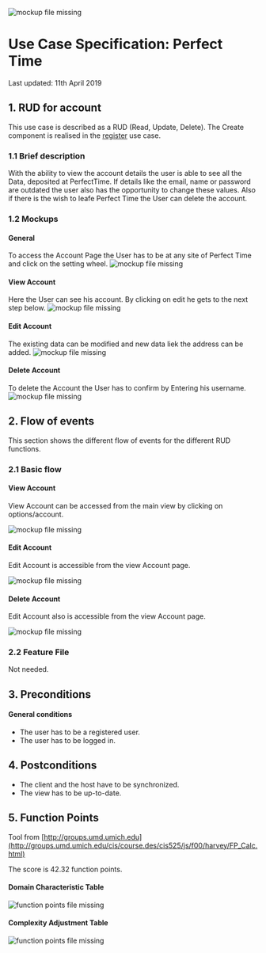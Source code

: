 ![mockup file missing][mu0]

[mu0]: ../../../src/images/logo_perfecttime.svg "PT Logo"
# Use Case Specification: Perfect Time
Last updated:
11th April 2019

## 1. RUD for account
This use case is described as a RUD (Read, Update, Delete). The Create component is realised in the [register](../register/register_useCase.md) use case.

### 1.1 Brief description
With the ability to view the account details the user is able to see all the Data, deposited at PerfectTime. If details like the email, name or password are outdated the user also has the opportunity to change these values. Also if there is the wish to leafe Perfect Time the User can delete the account.

### 1.2 Mockups

#### General
To access the Account Page the User has to be at any site of Perfect Time and click on the setting wheel.
![mockup file missing][mu1]

[mu1]: ./anyViewMockUp.png "View Account"

#### View Account
Here the User can see his account. By clicking on edit he gets to the next step below.
![mockup file missing][mu12]

[mu12]: ./viewAccountMockUp.png "View Account"

#### Edit Account
The existing data can be modified and new data liek the address can be added.
![mockup file missing][mu13]

[mu13]: ./editAccountMockUp.png "Edit Account"

#### Delete Account
To delete the Account the User has to confirm by Entering his username.
![mockup file missing][mu14]

[mu14]: ./deleteAccountMockUp.png "Delete Account"
## 2. Flow of events

This section shows the different flow of events for the different RUD functions.

### 2.1 Basic flow

#### View Account
View Account can be accessed from the main view by clicking on options/account.

![mockup file missing][mu2]

[mu2]: ./viewAccount_activityDiagramm.png "View Account"

#### Edit Account
Edit Account is accessible from the view Account page.

![mockup file missing][mu3]

[mu3]: ./editAccount_activityDiagramm.png "Edit Account"

#### Delete Account
Edit Account also is accessible from the view Account page.

![mockup file missing][mu4]

[mu4]: ./deleteAccount_activityDiagramm.png "Create Account"

### 2.2 Feature File

Not needed.

## 3. Preconditions

#### General conditions
- The user has to be a registered user.
- The user has to be logged in.

## 4. Postconditions
- The client and the host have to be synchronized.
- The view has to be up-to-date.

## 5. Function Points
Tool from [http://groups.umd.umich.edu](http://groups.umd.umich.edu/cis/course.des/cis525/js/f00/harvey/FP_Calc.html)

The score is 42.32 function points.

#### Domain Characteristic Table

![function points file missing][fp1]

[fp1]: ./RUD_Account_fpDomain.PNG "Domain Characterictics"

#### Complexity Adjustment Table

![function points file missing][fp2]

[fp2]: ./RUD_Account_fpComplexity.PNG "Complexity Adjustments"
